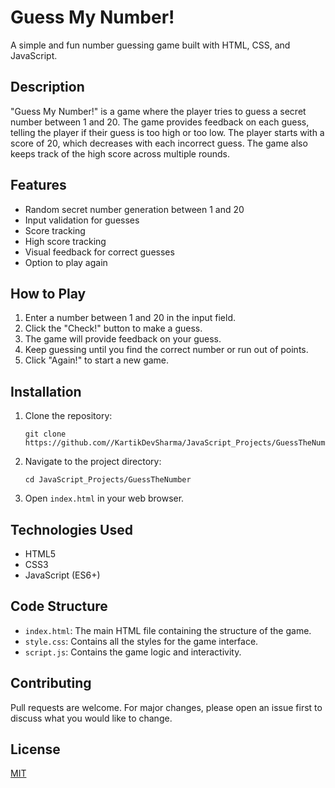 
# Guess My Number!

A simple and fun number guessing game built with HTML, CSS, and JavaScript.

## Description

"Guess My Number!" is a game where the player tries to guess a secret number between 1 and 20. The game provides feedback on each guess, telling the player if their guess is too high or too low. The player starts with a score of 20, which decreases with each incorrect guess. The game also keeps track of the high score across multiple rounds.

## Features

- Random secret number generation between 1 and 20
- Input validation for guesses
- Score tracking
- High score tracking
- Visual feedback for correct guesses
- Option to play again

## How to Play

1. Enter a number between 1 and 20 in the input field.
2. Click the "Check!" button to make a guess.
3. The game will provide feedback on your guess.
4. Keep guessing until you find the correct number or run out of points.
5. Click "Again!" to start a new game.

## Installation

1. Clone the repository:
   ```
   git clone https://github.com//KartikDevSharma/JavaScript_Projects/GuessTheNumber.git
   ```
2. Navigate to the project directory:
   ```
   cd JavaScript_Projects/GuessTheNumber
   ```
3. Open `index.html` in your web browser.

## Technologies Used

- HTML5
- CSS3
- JavaScript (ES6+)

## Code Structure

- `index.html`: The main HTML file containing the structure of the game.
- `style.css`: Contains all the styles for the game interface.
- `script.js`: Contains the game logic and interactivity.

## Contributing

Pull requests are welcome. For major changes, please open an issue first to discuss what you would like to change.

## License

[MIT](https://choosealicense.com/licenses/mit/)

